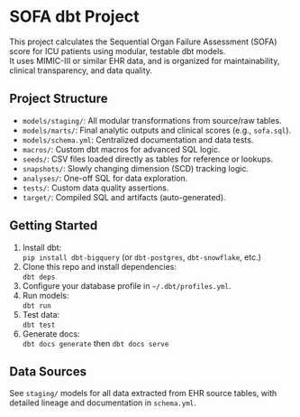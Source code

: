 # SOFA dbt Project

This project calculates the Sequential Organ Failure Assessment (SOFA) score for ICU patients using modular, testable dbt models.  
It uses MIMIC-III or similar EHR data, and is organized for maintainability, clinical transparency, and data quality.

## Project Structure

- `models/staging/`: All modular transformations from source/raw tables.
- `models/marts/`: Final analytic outputs and clinical scores (e.g., `sofa.sql`).
- `models/schema.yml`: Centralized documentation and data tests.
- `macros/`: Custom dbt macros for advanced SQL logic.
- `seeds/`: CSV files loaded directly as tables for reference or lookups.
- `snapshots/`: Slowly changing dimension (SCD) tracking logic.
- `analyses/`: One-off SQL for data exploration.
- `tests/`: Custom data quality assertions.
- `target/`: Compiled SQL and artifacts (auto-generated).

## Getting Started

1. Install dbt:  
   `pip install dbt-bigquery` (or `dbt-postgres`, `dbt-snowflake`, etc.)
2. Clone this repo and install dependencies:  
   `dbt deps`
3. Configure your database profile in `~/.dbt/profiles.yml`.
4. Run models:  
   `dbt run`
5. Test data:  
   `dbt test`
6. Generate docs:  
   `dbt docs generate` then `dbt docs serve`

## Data Sources

See `staging/` models for all data extracted from EHR source tables, with detailed lineage and documentation in `schema.yml`.
